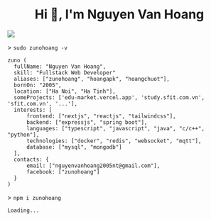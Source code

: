 <h1 align="center">Hi 👋, I'm Nguyen Van Hoang</h1>

![](https://komarev.com/ghpvc/?username=zunohoang)

\> `sudo zunohoang -v`
```JSX
zuno (
  fullName: "Nguyen Van Hoang",
  skill: "Fullstack Web Developer"
  aliases: ["zunohoang", "hoangapk", "hoangchuot"],
  bornOn: "2005",
  location: ["Ha Noi", "Ha Tinh"],
  someProjects: ['edu-market.vercel.app', 'study.sfit.com.vn', 'sfit.com.vn', '...'],
  interests: [
      frontend: ["nextjs", "reactjs", "tailwindcss"],
      backend: ["expressjs", "spring boot"],
      languages: ["typescript", "javascript", "java", "c/c++", "python"],
      technologies: ["docker", "redis", "websocket", "mqtt"],
      database: ["mysql", "mongodb"]
  ],
  contacts: {
      email: ["nguyenvanhoang2005nt@gmail.com"],
      facebook: ["zunohoang"]
  }
)
```
\> `npm i zunohoang`

`Loading...`

